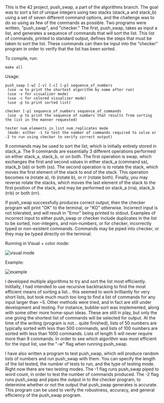 

This is the 42 project, push_swap, a part of the algorithms branch. The goal was to sort a list of unique integers using two stacks (stack_a and stack_b) using a set of seven different command options, and the challenge was to do so using as few of the commands as possible. Two programs were written, "push_swap", and "checker." The first, push_swap, takes as input a list, and generates a sequence of commands that will sort the list. This list of commands, printed to standard output, defines the steps that must be taken to sort the list. These commands can then be input into the "checker" program in order to verify that the list has been sorted. 

To compile, run:

	make all

Usage:

	push_swap [-w] [-v] [-c] [-p] sequence_of_numbers
	 (use -w to print the shortest algorithm by name after run)
	 (use -v for visualizer mode)
	 (use -c for colored visualizer mode)
	 (use -p to print sorted list)

	checker [-p] sequence_of_numbers sequence_of_commands
	 (use -p to print the sequence of numbers that results from sorting the list in the manner requested)

	tester num_elements_in_list num_replicates mode
	 (mode: either -1 to test the number of commands required to solve or -2 to run using checker to verify correct output)

9 commands may be used to sort the list, which is initially entirely stored in stack_a. The 9 commands are essentially 3 different operations performed on either stack_a, stack_b, or on both. The first operation is swap, which exchanges the first and second values in either stack_a (command sa), stack_b (sb) or both (ss). The second operation is to rotate the stack, which moves the first element of the stack to end of the stack. This operation becomes ra (rotate a), rb (rotate b), or rr (rotate both). Finally, you may reverse rotate the stacks, which moves the last element of the stack to the first position of the stack, and may be performed on stack_a (rra), stack_b (rrb) or both (rrr).

If push_swap successfully produces correct output, then the checker program will print "OK" to the terminal, or "KO" otherwise. Incorrect input is not tolerated, and will result in "Error" being printed to stdout. Examples of incorrect input to either push_swap or checker include duplicates in the list to be sorted, non-integers, and non-numbers, or for checker, incorrectly typed or non-existent commands. Commands may be piped into checker, or they may be typed directly on the terminal.

Running in Visual + color mode:

![visual mode](https://user-images.githubusercontent.com/8321639/69909034-3a7ea300-13a9-11ea-9d10-152a145615b8.png)

Example:

![example](https://user-images.githubusercontent.com/8321639/68898697-d1c6d380-06e4-11ea-9628-ed01dd13e3d3.png)

I developed multiple algorithms to try and sort the list most efficiently. Inititally, I had intended to use recursive backtracking to find the most efficient means of sorting a list... this seemed to work brilliantly for very short lists, but took much much too long to find a list of commands for any input larger than ~5. Other methods were tried, and in fact are still under development and testing. For instance, bubble-sort was implemented, along with some other more home-spun ideas. These are still in play, but only the one giving the shortest list of commands will be selected for output. At the time of the writing (program is not... quite finished), lists of 50 numbers are typically sorted with less than 500 commands, and lists of 100 numbers are sorted with less than 1000 commands. Lists of length 5 will never require more than 9 commands. In order to see which algorithm was most efficient for the input list, use the "-w" flag when running push_swap.

I have also written a program to test push_swap, which will produce random lists of numbers and run push_swap with them. You can specify the length of the list tested, the number of tests to run, and the type of testing mode. Right now there are two testing modes. The -1 flag runs push_swap piped to word count, in order to test the number of commands produced. The -2 flag runs push_swap and pipes the output in to the checker program, to determine whether or not the output that push_swap generates is accurate. This program can be used to verify the robustness, accuracy, and general efficiency of the push_swap program.
